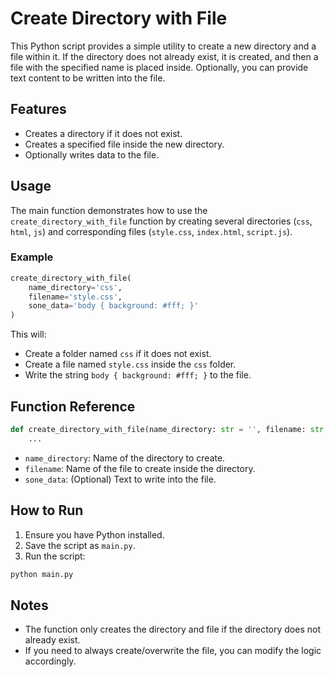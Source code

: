 # Create Directory with File

This Python script provides a simple utility to create a new directory and a file within it. If the directory does not already exist, it is created, and then a file with the specified name is placed inside. Optionally, you can provide text content to be written into the file.

## Features

- Creates a directory if it does not exist.
- Creates a specified file inside the new directory.
- Optionally writes data to the file.

## Usage

The main function demonstrates how to use the `create_directory_with_file` function by creating several directories (`css`, `html`, `js`) and corresponding files (`style.css`, `index.html`, `script.js`).

### Example

```python
create_directory_with_file(
    name_directory='css',
    filename='style.css',
    sone_data='body { background: #fff; }'
)
```

This will:
- Create a folder named `css` if it does not exist.
- Create a file named `style.css` inside the `css` folder.
- Write the string `body { background: #fff; }` to the file.

## Function Reference

```python
def create_directory_with_file(name_directory: str = '', filename: str = '', sone_data: str = ''):
    ...
```

- `name_directory`: Name of the directory to create.
- `filename`: Name of the file to create inside the directory.
- `sone_data`: (Optional) Text to write into the file.

## How to Run

1. Ensure you have Python installed.
2. Save the script as `main.py`.
3. Run the script:

```bash
python main.py
```

## Notes

- The function only creates the directory and file if the directory does not already exist.
- If you need to always create/overwrite the file, you can modify the logic accordingly.